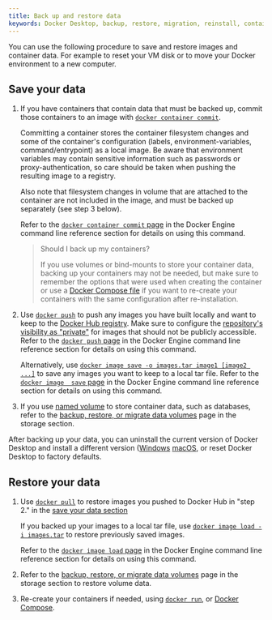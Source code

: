 ```yaml
---
title: Back up and restore data
keywords: Docker Desktop, backup, restore, migration, reinstall, containers, images, volumes
---
```


You can use the following procedure to save and restore images and container data.
For example to reset your VM disk or to move your Docker environment to a new
computer.

## Save your data

1. If you have containers that contain data that must be backed up, commit those
   containers to an image with [`docker container commit`](../engine/reference/commandline/commit.md).

   Committing a container stores the container filesystem changes and some of the
   container's configuration (labels, environment-variables, command/entrypoint)
   as a local image. Be aware that environment variables may contain sensitive
   information such as passwords or proxy-authentication, so care should be taken
   when pushing the resulting image to a registry.

   Also note that filesystem changes in volume that are attached to the
   container are not included in the image, and must be backed up separately
   (see step 3 below).

   Refer to the [`docker container commit` page](../engine/reference/commandline/commit.md)
   in the Docker Engine command line reference section for details on using this
   command.

   > Should I back up my containers?
   >
   > If you use volumes or bind-mounts to store your container data, backing up
   > your containers may not be needed, but make sure to remember the options that
   > were used when creating the container or use a [Docker Compose file](../compose/compose-file/index.md)
   > if you want to re-create your containers with the same configuration after
   > re-installation.

2. Use [`docker push`](../engine/reference/commandline/push.md) to push any
   images you have built locally and want to keep to the [Docker Hub registry](../docker-hub/index.md).
   Make sure to configure the [repository's visibility as "private"](../docker-hub/repos.md#private-repositories)
   for images that should not be publicly accessible. Refer to the [`docker push` page](../engine/reference/commandline/push.md)
   in the Docker Engine command line reference section for details on using this
   command.

   Alternatively, use [`docker image save -o images.tar image1 [image2 ...]`](../engine/reference/commandline/save.md)
   to save any images you want to keep to a local tar file. Refer to the
   [`docker image  save` page](../engine/reference/commandline/save.md) in the
   Docker Engine command line reference section for details on using this command.

3. If you use [named volume](../storage/index.md#more-details-about-mount-types)
   to store container data, such as databases, refer to the
   [backup, restore, or migrate data volumes](../storage/volumes.md#backup-restore-or-migrate-data-volumes)
   page in the storage section.

After backing up your data, you can uninstall the current version of Docker Desktop
and install a different version ([Windows](../docker-for-windows/install.md)
[macOS](mac/install.md), or reset Docker Desktop to factory defaults.

## Restore your data

1. Use [`docker pull`]((../engine/reference/commandline/load.md)) to restore images
   you pushed to Docker Hub in "step 2." in the [save your data section](#save-your-data)

   If you backed up your images to a local tar file, use [`docker image load -i images.tar`](../engine/reference/commandline/load.md)
   to restore previously saved images.

   Refer to the [`docker image load` page](../engine/reference/commandline/load.md)
   in the Docker Engine command line reference section for details on using this
   command.
2. Refer to the [backup, restore, or migrate data volumes](../storage/volumes.md#backup-restore-or-migrate-data-volumes)
   page in the storage section to restore volume data.
3. Re-create your containers if needed, using [`docker run`](../engine/reference/commandline/load.md),
   or [Docker Compose](../compose/index.md).
